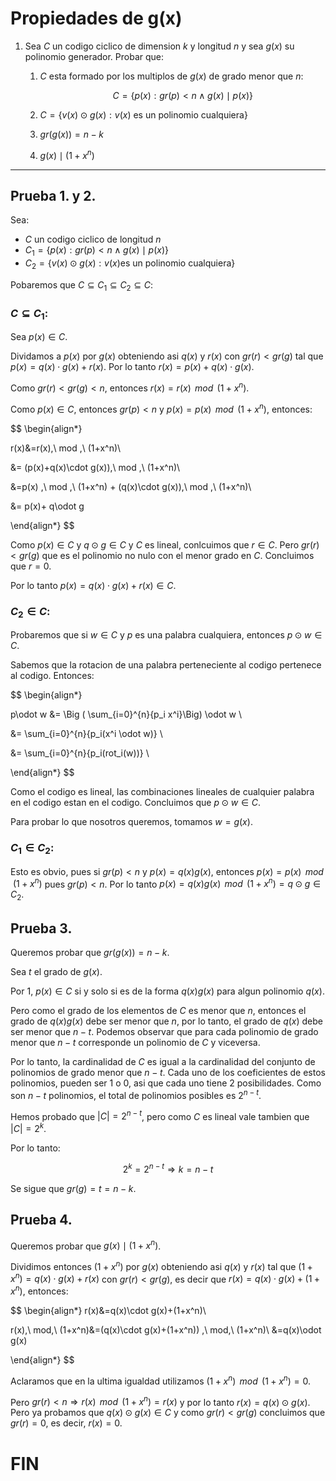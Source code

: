 # Propiedades de g(x)

1. Sea $C$ un codigo ciclico de dimension $k$ y longitud $n$ y sea $g(x)$ su polinomio generador. Probar que:
    1. $C$ esta formado por los multiplos de $g(x)$ de grado menor que $n$: 
        
        $$
        C = \{ p(x) : gr(p) < n \land g(x) \mid p(x)\}
        $$
        
    2. $C=\{v(x) \odot g(x): v(x) \text{ es un polinomio cualquiera}\}$
    3.  $gr(g(x)) = n − k$
    4. $g(x) \mid (1+x^n)$

---

## Prueba 1. y 2.

Sea:

- $C$ un codigo ciclico de longitud $n$
- $C_1 = \{ p(x) : gr(p) < n \land g(x) \mid p(x)\}$
- $C_2=\{v(x) \odot g(x): v(x) \text{es un polinomio cualquiera}\}$

Pobaremos que $C \subseteq C_1 \subseteq C_2 \subseteq C$:

### $C\subseteq C_1$:

Sea $p(x)\in C$.

Dividamos a $p(x)$ por $g(x)$ obteniendo asi $q(x)$ y $r(x)$ con $gr(r)<gr(g)$ tal que $p(x)=q(x)\cdot g(x)+r(x)$.  Por lo tanto $r(x)=p(x)+q(x)\cdot g(x)$. 

Como $gr(r)<gr(g)<n$, entonces $r(x)=r(x)\,\ mod \,\ (1+x^n)$.

Como $p(x)\in C$, entonces $gr(p)<n$ y $p(x)=p(x)\,\ mod \,\ (1+x^n)$, entonces:

$$
\begin{align*}

r(x)&=r(x)\,\ mod \,\ (1+x^n)\\

&= (p(x)+q(x)\cdot g(x))\,\ mod \,\ (1+x^n)\\

&=p(x) \,\ mod \,\ (1+x^n) + (q(x)\cdot g(x))\,\ mod \,\ (1+x^n)\\

&= p(x)+ q\odot g

\end{align*}
$$

Como $p(x)\in C$ y $q\odot g\in C$ y $C$ es lineal, conlcuimos que $r\in C$. Pero $gr(r)<gr(g)$ que es el polinomio no nulo con el menor grado en $C$. Concluimos que $r=0$. 

Por lo tanto  $p(x)=q(x)\cdot g(x)+r(x) \in C$.

### $C_2 \in C$:

Probaremos que si $w\in C$ y $p$ es una palabra cualquiera, entonces $p\odot w\in C$.

Sabemos que la rotacion de una palabra perteneciente al codigo pertenece al codigo. Entonces:

$$
\begin{align*}

p\odot w &= \Big ( \sum_{i=0}^{n}{p_i x^i}\Big) \odot w \\

&= \sum_{i=0}^{n}{p_i(x^i \odot w)} \\

&= \sum_{i=0}^{n}{p_i(rot_i(w))} \\

 
\end{align*}
$$

Como el codigo es lineal, las combinaciones lineales de cualquier palabra en el codigo estan en el codigo. Concluimos que $p\odot w\in C$.

Para probar lo que nosotros queremos, tomamos $w=g(x)$.

### $C_1\in C_2$:

Esto es obvio, pues si $gr(p)<n$ y $p(x)=q(x)g(x)$, entonces $p(x)=p(x)\,\ mod\,\ (1+x^n)$ pues $gr(p)<n$. Por lo tanto $p(x)=q(x)g(x)\,\ mod\,\ (1+x^n)=q\odot g \in C_2$.

## Prueba 3.

Queremos probar que  $gr(g(x)) = n − k$. 

Sea $t$ el grado de $g(x)$.

Por 1, $p(x)\in C$ si y solo si es de la forma $q(x)g(x)$ para algun polinomio $q(x)$.

Pero como el grado de los elementos de $C$ es menor que $n$, entonces el grado de $q(x)g(x)$ debe ser menor que $n$, por lo tanto, el grado de $q(x)$ debe ser menor que $n-t$. Podemos observar que para cada polinomio de grado menor que $n-t$ corresponde un polinomio de $C$ y viceversa.

Por lo tanto, la cardinalidad de $C$ es igual a la cardinalidad del conjunto de polinomios de grado menor que $n-t$. Cada uno de los coeficientes de estos polinomios, pueden ser $1$ o $0$, asi que cada uno tiene 2 posibilidades. Como son $n-t$ polinomios, el total de polinomios posibles es $2^{n-t}$.

Hemos probado que $|C|=2^{n-t}$, pero como $C$ es lineal vale tambien que $|C|=2^k$. 

Por lo tanto:

$$
2^k=2^{n-t} \Longrightarrow k=n-t
$$

Se sigue que $gr(g)=t=n-k$.

## Prueba 4.

Queremos probar que $g(x) \mid (1+x^n)$.

Dividimos entonces $(1+x^n)$ por $g(x)$ obteniendo asi $q(x)$ y $r(x)$ tal que $(1+x^n)=q(x)\cdot g(x)+r(x)$ con $gr(r)<gr(g)$, es decir que $r(x)=q(x)\cdot g(x)+(1+x^n)$, entonces:

$$
\begin{align*}
r(x)&=q(x)\cdot g(x)+(1+x^n)\\

r(x)\,\ mod\,\ (1+x^n)&=(q(x)\cdot g(x)+(1+x^n)) \,\ mod\,\ (1+x^n)\\
&=q(x)\odot g(x)

\end{align*}
$$

Aclaramos que en la ultima igualdad utilizamos $(1+x^n) \,\ mod\,\ (1+x^n) = 0$.

Pero $gr(r)<n\Rightarrow r(x) \,\ mod \,\ (1+x^n)=r(x)$ y por lo tanto $r(x)=q(x)\odot g(x)$. Pero ya probamos que $q(x)\odot g(x)\in C$ y como $gr(r)<gr(g)$ concluimos que $gr(r)=0$, es decir,  $r(x)=0$.

# FIN